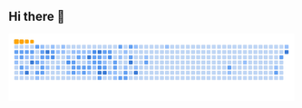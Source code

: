 ## Hi there 👋

<picture>
  <source media="(prefers-color-scheme: dark)" srcset="https://github.com/yangxiaobinhaoshuai/yangxiaobinhaoshuai/blob/output/github-contribution-grid-snake-dark.svg"/>
  <source media="(prefers-color-scheme: light)" srcset="https://github.com/yangxiaobinhaoshuai/yangxiaobinhaoshuai/blob/output/github-contribution-grid-snake.svg"/>
  <img alt="github-snake" src="https://github.com/yangxiaobinhaoshuai/yangxiaobinhaoshuai/blob/output/ocean.gif"/>
</picture>



<!--
**yangxiaobinhaoshuai/yangxiaobinhaoshuai** is a ✨ _special_ ✨ repository because its `README.md` (this file) appears on your GitHub profile.

Here are some ideas to get you started:

- 🔭 I’m currently working on ...
- 🌱 I’m currently learning ...
- 👯 I’m looking to collaborate on ...
- 🤔 I’m looking for help with ...
- 💬 Ask me about ...
- 📫 How to reach me: ...
- 😄 Pronouns: ...
- ⚡ Fun fact: ...
-->
